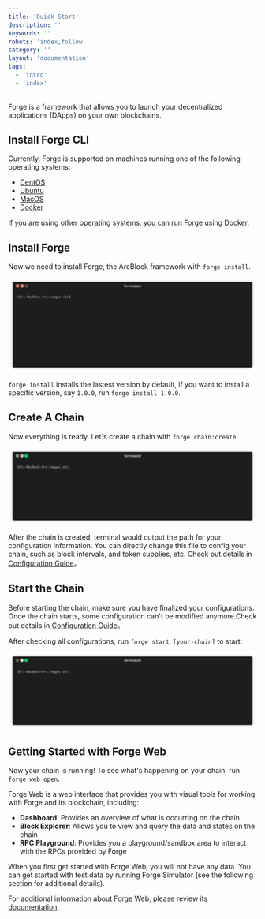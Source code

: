 ```yaml
---
title: 'Quick Start'
description: ''
keywords: ''
robots: 'index,follow'
category: ''
layout: 'documentation'
tags:
  - 'intro'
  - 'index'
---
```


Forge is a framework that allows you to launch your decentralized applications (DApps) on your own blockchains.

## Install Forge CLI

Currently, Forge is supported on machines running one of the following operating systems:

* [CentOS](../../instruction/install/centos)
* [Ubuntu](../../instruction/install/ubuntu)
* [MacOS](../../instruction/install/macos)
* [Docker](../../instruction/install/docker)

If you are using other operating systems, you can run Forge using Docker.

## Install Forge

Now we need to install Forge, the ArcBlock framework with `forge install`.

![](./assets/1-install.gif)

`forge install` installs the lastest version by default, if you want to install a specific version, say `1.0.0`, run `forge install 1.0.0`.

## Create A Chain

Now everything is ready. Let's create a chain with `forge chain:create`.

![](./assets/2-create.gif)

After the chain is created, terminal would output the path for your configuration information. You can directly change this file to config your chain, such as block intervals, and token supplies, etc. Check out details in [Configuration Guide](../../instruction/configuration)。

## Start the Chain

Before starting the chain, make sure you have finalized your configurations. Once the chain starts, some configuration can't be modified anymore.Check out details in [Configuration Guide](../../instruction/configuration)。

After checking all configurations, run `forge start [your-chain]` to start.

![](./assets/3-start.gif)

## Getting Started with Forge Web

Now your chain is running! To see what's happening on your chain, run `forge web open`.

Forge Web is a web interface that provides you with visual tools for working with Forge and its blockchain, including:

* **Dashboard**: Provides an overview of what is occurring on the chain
* **Block Explorer**: Allows you to view and query the data and states on the chain
* **RPC Playground**: Provides you a playground/sandbox area to interact with the RPCs provided by Forge

When you first get started with Forge Web, you will not have any data. You can get started with test data by running Forge Simulator (see the following section for additional details).

For additional information about Forge Web, please review its [documentation](../../tools/forge_web).
